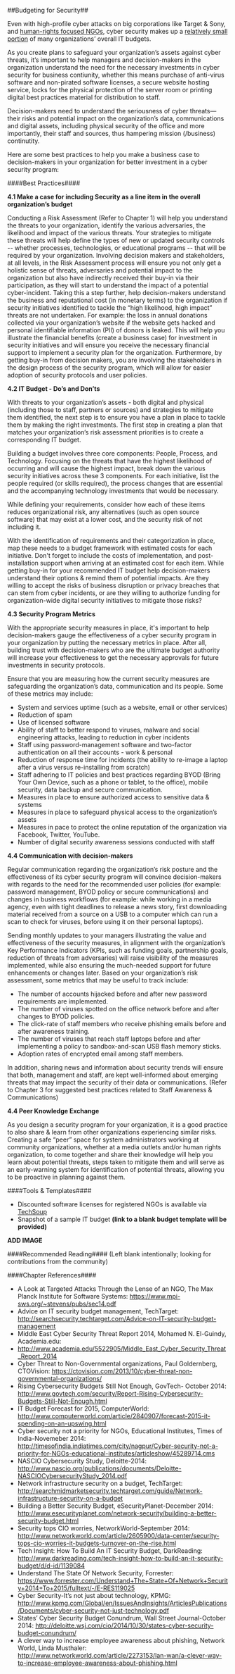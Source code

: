 ##Budgeting for Security##

Even with high-profile cyber attacks on big corporations like Target & Sony, and [human-rights focused NGOs](http://www.computerworld.com/article/2846086/rights-groups-ngos-struggle-against-malware-attacks.html), cyber security makes up a [relatively small portion](http://www.govtech.com/security/Report-Rising-Cybersecurity-Budgets-Still-Not-Enough.html) of many organizations’ overall IT budgets. 

As you create plans to safeguard your organization’s assets against cyber threats, it’s important to help managers and decision-makers in the organization understand the need for the necessary investments in cyber security for business contiunity, whether this means purchase of anti-virus software and non-pirated software licenses, a secure website hosting service, locks for the physical protection of the server room or printing digital best practices material for distribution to staff. 

Decision-makers need to understand the seriousness of cyber threats—their risks and potential impact on the organization’s data, communications and digital assets, including physical security of the office and more importantly, their staff and sources, thus hampering mission (/business) continutity. 

Here are some best practices to help you make a business case to decision-makers in your organization for better investment in a cyber security program:

####Best Practices####

**4.1 Make a case for including Security as a line item in the overall organization’s budget**

Conducting a Risk Assessment (Refer to Chapter 1) will help you understand the threats to your organization, identify the various adversaries, the likelihood and impact of the various threats. Your strategies to mitigate these threats will help define the types of new or updated security controls -- whether processes, technologies, or educational programs -- that will be required by your organization. 
Involving decision makers and stakeholders, at all levels, in the Risk Assessment process will ensure you not only get a holistic sense of threats, adversaries and potential impact to the organization but also have indirectly received their buy-in via their participation, as they will start to understand the impact of a potential cyber-incident. 
Taking this a step further, help decision-makers understand the business and reputational cost (in monetary terms) to the organization if security initiatives identified to tackle the “high likelihood, high impact” threats are not undertaken. For example: the loss in annual donations collected via your organization’s website if the website gets hacked and personal identifiable information (PII) of donors is leaked. 
This will help you illustrate the financial benefits (create a business case) for investment in security initiatives and will ensure you receive the necessary financial support to implement a security plan for the organization. 
Furthermore, by getting buy-in from decision makers, you are involving the stakeholders in the design process of the security program, which will allow for easier adoption of security protocols and user policies. 

**4.2 IT Budget - Do’s and Don’ts**

With threats to your organization’s assets - both digital and physical (including those to staff, partners or sources) and strategies to mitigate them identified, the next step is to ensure you have a plan in place to tackle them by making the right investments. The first step in creating a plan that matches your organization’s risk assessment priorities is to create a corresponding IT budget. 

Building a budget involves three core components: People, Process, and Technology. Focusing on the threats that have the highest likelihood of occurring and will cause the highest impact, break down the various security initiatives across these 3 components. For each initiative, list the people required (or skills required), the process changes that are essential and the accompanying technology investments that would be necessary. 

While defining your requirements, consider how each of these items reduces organizational risk, any alternatives (such as open source software) that may exist at a lower cost, and the security risk of not including it. 

With the identification of requirements and their categorization in place, map these needs to a budget framework with estimated costs for each initiative. Don't forget to include the costs of implementation, and post-installation support when arriving at an estimated cost for each item. 
While getting buy-in for your recommended IT budget help decision-makers understand their options & remind them of potential impacts. Are they willing to accept the risks of business disruption or privacy breaches that can stem from cyber incidents, or are they willing to authorize funding for organization-wide digital security initiatives to mitigate those risks? 

**4.3 Security Program Metrics**

With the appropriate security measures in place, it's important to help decision-makers gauge the effectiveness of a cyber security program in your organization by putting the necessary metrics in place. After all, building trust with decision-makers who are the ultimate budget authority will increase your effectiveness to get the necessary approvals for future investments in security protocols. 

Ensure that you are measuring how the current security measures are safeguarding the organization’s data, communication and its people. Some of these metrics may include: 
- System and services uptime (such as a website, email or other services) 
- Reduction of spam 
- Use of licensed software
- Ability of staff to better respond to viruses, malware and social engineering attacks, leading to reduction in cyber incidents
- Staff using password-management software and two-factor authentication on all their accounts - work & personal 
- Reduction of response time for incidents (the ability to re-image a laptop after a virus versus re-installing from scratch)
- Staff adhering to IT policies and best practices regarding BYOD (Bring Your Own Device, such as a phone or tablet, to the office), mobile security, data backup and secure communication. 
- Measures in place to ensure authorized access to sensitive data & systems 
- Measures in place to safeguard physical access to the organization’s assets 
- Measures in pace to protect the online reputation of the organization via Facebook, Twitter, YouTube. 
- Number of digital security awareness sessions conducted with staff

**4.4 Communication with decision-makers**

Regular communication regarding the organization’s risk posture and the effectiveness of its cyber security program will convince decision-makers with regards to the need for the recommended user policies (for example: password management, BYOD policy or secure communications) and changes in business workflows (for example: while working in a media agency, even with tight deadlines to release a news story, first downloading material received from a source on a USB to a computer which can run a scan to check for viruses, before using it on their personal laptops). 

Sending monthly updates to your managers illustrating the value and effectiveness of the security measures, in alignment with the organization’s Key Performance Indicators (KPIs, such as funding goals, partnership goals, reduction of threats from adversaries) will raise visibility of the measures implemented, while also ensuring the much-needed support for future enhancements or changes later. Based on your organization’s risk assessment, some metrics that may be useful to track include: 
- The number of accounts hijacked before and after new password requirements are implemented. 
- The number of viruses spotted on the office network before and after changes to BYOD policies.
- The click-rate of staff members who receive phishing emails before and after awareness training.
- The number of viruses that reach staff laptops before and after implementing a policy to sandbox-and-scan USB flash memory sticks.
- Adoption rates of encrypted email among staff members.

In addition, sharing news and information about security trends will ensure that both, management and staff, are kept well-informed about emerging threats that may impact the security of their data or communications. (Refer to Chapter 3 for suggested best practices related to Staff Awareness & Communications)

**4.4 Peer Knowledge Exchange**

As you design a security program for your organization, it is a good practice to also share & learn from other organizations experiencing similar risks. Creating a safe “peer” space for system administrators working at community organizations, whether at a media outlets and/or human rights organization, to come together and share their knowledge will help you learn about potential threats, steps taken to mitigate them and will serve as an early-warning system for identification of potential threats, allowing you to be proactive in planning against them. 

####Tools & Templates####
- Discounted software licenses for registered NGOs is available via [TechSoup](http://www.techsoup.org/)
- Snapshot of a sample IT budget **(link to a blank budget template will be provided)**  

**ADD IMAGE**

####Recommended Reading####
(Left blank intentionally; looking for contributions from the community)

####Chapter References####
- A Look at Targeted Attacks Through the Lense of an NGO, The Max Planck Institute for Software Systems: https://www.mpi-sws.org/~stevens/pubs/sec14.pdf 
- Advice on IT security budget management, TechTarget: http://searchsecurity.techtarget.com/Advice-on-IT-security-budget-management 
- Middle East Cyber Security Threat Report 2014, Mohamed N. El-Guindy, Academia.edu:
- http://www.academia.edu/5522905/Middle_East_Cyber_Security_Threat_Report_2014
- Cyber Threat to Non-Governmental organizations, Paul Goldernberg, CTOVision: https://ctovision.com/2013/10/cyber-threat-non-governmental-organizations/
- Rising Cybersecurity Budgets Still Not Enough, GovTech- October 2014: http://www.govtech.com/security/Report-Rising-Cybersecurity-Budgets-Still-Not-Enough.html
- IT Budget Forecast for 2015, ComputerWorld: http://www.computerworld.com/article/2840907/forecast-2015-it-spending-on-an-upswing.html
- Cyber security not a priority for NGOs, Educational Institutes, Times of India-Novemeber 2014: http://timesofindia.indiatimes.com/city/nagpur/Cyber-security-not-a-priority-for-NGOs-educational-institutes/articleshow/45289714.cms
- NASCIO Cybersecurity Study, Deloitte-2014: http://www.nascio.org/publications/documents/Deloitte-NASCIOCybersecurityStudy_2014.pdf
- Network infrastructure security on a budget, TechTarget: http://searchmidmarketsecurity.techtarget.com/guide/Network-infrastructure-security-on-a-budget
- Building a Better Security Budget, eSecurityPlanet-December 2014: http://www.esecurityplanet.com/network-security/building-a-better-security-budget.html
- Security tops CIO worries, NetworkWorld-September 2014: http://www.networkworld.com/article/2605900/data-center/security-tops-cio-worries-it-budgets-turnover-on-the-rise.html
- Tech Insight: How To Build An IT Security Budget, DarkReading: http://www.darkreading.com/tech-insight-how-to-build-an-it-security-budget/d/d-id/1139084
- Understand The State Of Network Security, Forrester: https://www.forrester.com/Understand+The+State+Of+Network+Security+2014+To+2015/fulltext/-/E-RES119025
- Cyber Security-It’s not just about technology, KPMG: http://www.kpmg.com/Global/en/IssuesAndInsights/ArticlesPublications/Documents/cyber-security-not-just-technology.pdf
- States’ Cyber Security Budget Conundrum, Wall Street Journal-October 2014: http://deloitte.wsj.com/cio/2014/10/30/states-cyber-security-budget-conundrum/
- A clever way to increase employee awareness about phishing, Network World, Linda Musthaler: http://www.networkworld.com/article/2273153/lan-wan/a-clever-way-to-increase-employee-awareness-about-phishing.html 



